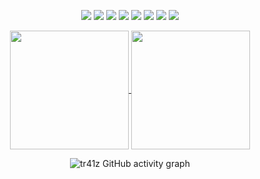 <!-- Programming Languages & Tools -->
<p align="center">
   <img src="https://img.shields.io/badge/C++-00599C?style=for-the-badge&logo=c%2B%2B&logoColor=white" />
   <img src="https://img.shields.io/badge/Java-ED8B00?style=for-the-badge&logo=java&logoColor=white" />
   <img src="https://img.shields.io/badge/C-A8B9CC?style=for-the-badge&logo=c&logoColor=white" />
   <img src="https://img.shields.io/badge/Python-3776AB?style=for-the-badge&logo=python&logoColor=white" />
   <img src="https://img.shields.io/badge/Linux-FCC624?style=for-the-badge&logo=linux&logoColor=black" />
   <img src="https://img.shields.io/badge/Bash-4EAA25?style=for-the-badge&logo=gnu-bash&logoColor=white" />
   <img src="https://img.shields.io/badge/Go-00ADD8?style=for-the-badge&logo=go&logoColor=white" />
   <img src="https://img.shields.io/badge/Git-F05032?style=for-the-badge&logo=git&logoColor=white" />
 </p>

<!-- GitHub Stats & Spotify -->
<p align="center">
  <a href="https://github.com/tr41z">
    <img height=190 align="center" src="https://github-readme-stats.vercel.app/api?username=tr41z&theme=chartreuse-dark&show_icons=true&hide_border=true&icon_color=00ff00&title_color=00ff00&border_radius=10" />
  </a>
   <a href="https://github.com/tr41z">
     <img height=190 align="center" src="https://github-readme-stats.vercel.app/api/top-langs/?username=tr41z&theme=chartreuse-dark&layout=compact&hide_border=true&border_radius=10&title_color=00ff00&hide=jupyter%20notebook,C%23" />
   </a>
 </p>
 
 <p align="center">
   <img src="https://github-readme-activity-graph.vercel.app/graph?username=tr41z&theme=chartreuse-dark" alt="tr41z GitHub activity graph" />
 </p>
